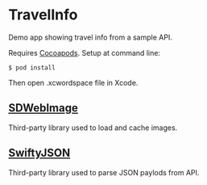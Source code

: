 # TravelInfo
Demo app showing travel info from a sample API.

Requires [Cocoapods](https://cocoapods.org).  Setup at command line:
```
$ pod install
```
Then open .xcwordspace file in Xcode.

## [SDWebImage](https://github.com/rs/SDWebImage)
Third-party library used to load and cache images.

## [SwiftyJSON](https://github.com/SwiftyJSON/SwiftyJSON)
Third-party library used to parse JSON paylods from API.